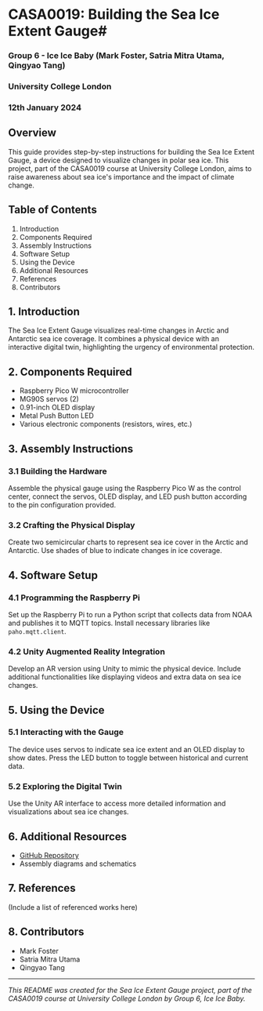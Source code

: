 
# CASA0019: Building the Sea Ice Extent Gauge#
### Group 6 - Ice Ice Baby (Mark Foster, Satria Mitra Utama, Qingyao Tang) ###
### University College London ###
### 12th January 2024 ###


## Overview
This guide provides step-by-step instructions for building the Sea Ice Extent Gauge, a device designed to visualize changes in polar sea ice. This project, part of the CASA0019 course at University College London, aims to raise awareness about sea ice's importance and the impact of climate change.

## Table of Contents
1. Introduction
2. Components Required
3. Assembly Instructions
4. Software Setup
5. Using the Device
6. Additional Resources
7. References
8. Contributors

## 1. Introduction
The Sea Ice Extent Gauge visualizes real-time changes in Arctic and Antarctic sea ice coverage. It combines a physical device with an interactive digital twin, highlighting the urgency of environmental protection.

## 2. Components Required
- Raspberry Pico W microcontroller
- MG90S servos (2)
- 0.91-inch OLED display
- Metal Push Button LED
- Various electronic components (resistors, wires, etc.)

## 3. Assembly Instructions
### 3.1 Building the Hardware
Assemble the physical gauge using the Raspberry Pico W as the control center, connect the servos, OLED display, and LED push button according to the pin configuration provided.

### 3.2 Crafting the Physical Display
Create two semicircular charts to represent sea ice cover in the Arctic and Antarctic. Use shades of blue to indicate changes in ice coverage.

## 4. Software Setup
### 4.1 Programming the Raspberry Pi
Set up the Raspberry Pi to run a Python script that collects data from NOAA and publishes it to MQTT topics. Install necessary libraries like `paho.mqtt.client`.

### 4.2 Unity Augmented Reality Integration
Develop an AR version using Unity to mimic the physical device. Include additional functionalities like displaying videos and extra data on sea ice changes.

## 5. Using the Device
### 5.1 Interacting with the Gauge
The device uses servos to indicate sea ice extent and an OLED display to show dates. Press the LED button to toggle between historical and current data.

### 5.2 Exploring the Digital Twin
Use the Unity AR interface to access more detailed information and visualizations about sea ice changes.

## 6. Additional Resources
- [GitHub Repository](https://github.com/mfoster0/DataVis-GrpProj)
- Assembly diagrams and schematics

## 7. References
(Include a list of referenced works here)

## 8. Contributors
- Mark Foster
- Satria Mitra Utama
- Qingyao Tang

---

*This README was created for the Sea Ice Extent Gauge project, part of the CASA0019 course at University College London by Group 6, Ice Ice Baby.*
